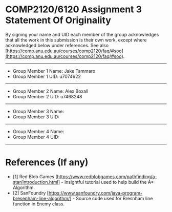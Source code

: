 # COMP2120/6120 Assignment 3 Statement Of Originality

By signing your name and UID each member of the group acknowledges that all the work in this submission is their own work, except where acknowledged below under references. See also [https://comp.anu.edu.au/courses/comp2120/faq/#soo](https://comp.anu.edu.au/courses/comp2120/faq/#soo).

---

- Group Member 1 Name: Jake Tammaro
- Group Member 1 UID: u7074622
---

- Group Member 2 Name: Alex Boxall
- Group Member 2 UID: u7468248

---

- Group Member 3 Name:
- Group Member 3 UID:

---

- Group Member 4 Name:
- Group Member 4 UID:

---

# References (If any)

- [1] Red Blob Games [https://www.redblobgames.com/pathfinding/a-star/introduction.html] - Insightful tutorial used to help build the A* Algorithm.
- [2] SanFoundry [https://www.sanfoundry.com/java-program-bresenham-line-algorithm/] - Source code used for Bresnham line function in Enemy class.
